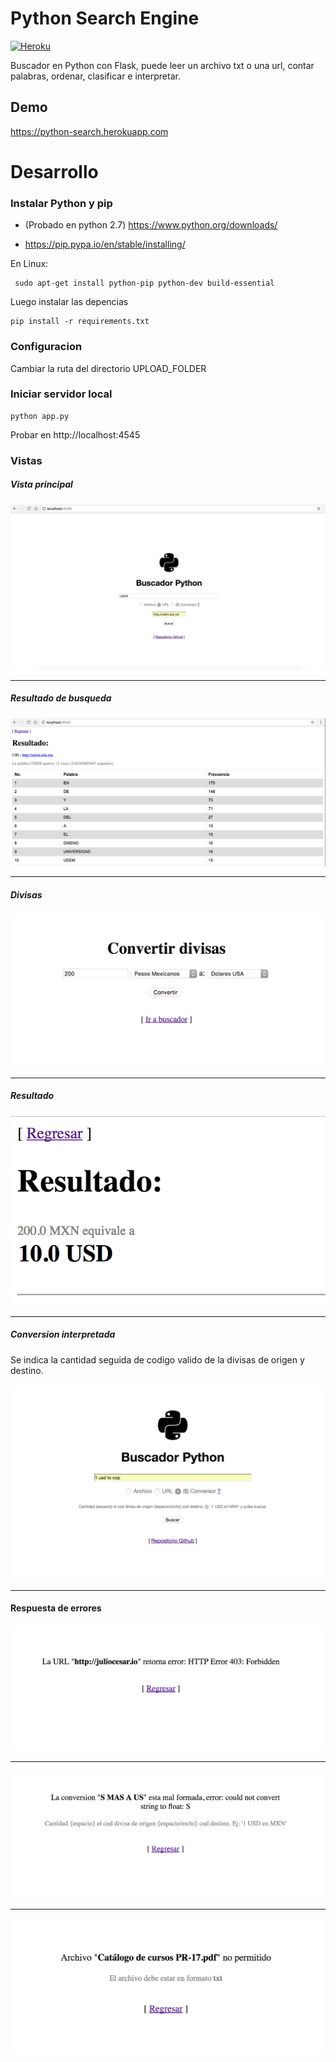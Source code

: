 
Python Search Engine
======================
[![Heroku](https://heroku-badge.herokuapp.com/?app=python-search&style=flat)](https://python-search.herokuapp.com/)


Buscador en Python con Flask, puede leer un archivo txt o una url, contar palabras, ordenar, clasificar e interpretar.


## Demo


https://python-search.herokuapp.com


Desarrollo 
=====

### Instalar Python y pip

-  (Probado en python 2.7) https://www.python.org/downloads/

-  https://pip.pypa.io/en/stable/installing/


En Linux:

     sudo apt-get install python-pip python-dev build-essential 

Luego instalar las depencias

    pip install -r requirements.txt

### Configuracion

Cambiar la ruta del directorio UPLOAD_FOLDER

### Iniciar servidor local

    python app.py

Probar en http://localhost:4545

### Vistas

#####  Vista principal

<img src="https://raw.githubusercontent.com/juliocesar-io/python-search-engine/master/static/img/screenshots/1.png">

--- 

##### Resultado de busqueda 

<img src="https://raw.githubusercontent.com/juliocesar-io/python-search-engine/master/static/img/screenshots/2.png">

---

##### Divisas

<img src="https://raw.githubusercontent.com/juliocesar-io/python-search-engine/master/static/img/screenshots/3.png">

---

#####  Resultado

<img src="https://raw.githubusercontent.com/juliocesar-io/python-search-engine/master/static/img/screenshots/4.png">

---

##### Conversion interpretada
 
Se indica la cantidad seguida de codigo valido de la divisas de origen y destino.

<img src="https://raw.githubusercontent.com/juliocesar-io/python-search-engine/master/static/img/screenshots/5.png">

---

#### Respuesta de errores

<img src="https://raw.githubusercontent.com/juliocesar-io/python-search-engine/master/static/img/screenshots/Error%202.png">

---

<img src="https://raw.githubusercontent.com/juliocesar-io/python-search-engine/master/static/img/screenshots/Error%203.png">

---

<img src="https://raw.githubusercontent.com/juliocesar-io/python-search-engine/master/static/img/screenshots/Error%204.png">

